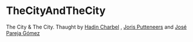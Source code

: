 # TheCityAndTheCity
The City &amp; The City.  Thaught by [Hadin Charbel](https://pareid.com/) , [Joris Putteneers]([https://pareid.com/](https://putteneersjoris.xyz/)) and [José Pareja Gómez](https://www.zaha-hadid.com/people/jose-pareja-gomez/)
